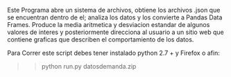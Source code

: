 Este Programa abre un sistema de archivos, obtiene los archivos .json que se encuentran dentro de el; analiza los datos y los convierte a Pandas Data Frames. Produce la media aritmetica y desviacion estandar de algunos valores de interes y posteriormente direcciona al usuario a un sitio web que contiene graficas que describen el comportamiento de los datos.

Para Correr este script debes tener instalado python 2.7 + y Firefox o afin:

>>python run.py datosdemanda.zip

